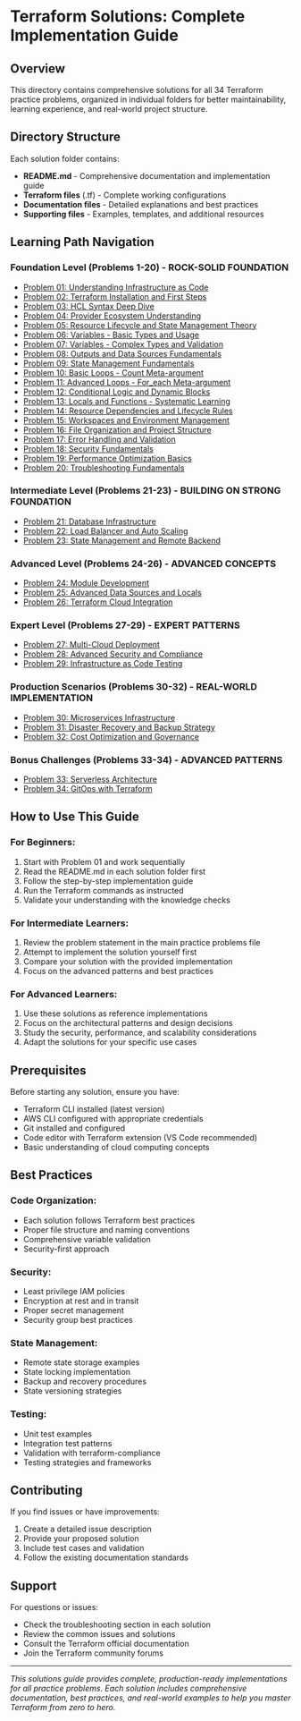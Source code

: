 # Terraform Solutions: Complete Implementation Guide

## Overview

This directory contains comprehensive solutions for all 34 Terraform practice problems, organized in individual folders for better maintainability, learning experience, and real-world project structure.

## Directory Structure

Each solution folder contains:
- **README.md** - Comprehensive documentation and implementation guide
- **Terraform files** (.tf) - Complete working configurations
- **Documentation files** - Detailed explanations and best practices
- **Supporting files** - Examples, templates, and additional resources

## Learning Path Navigation

### Foundation Level (Problems 1-20) - ROCK-SOLID FOUNDATION
- [Problem 01: Understanding Infrastructure as Code](./Problem-01-Understanding-IaC/)
- [Problem 02: Terraform Installation and First Steps](./Problem-02-Terraform-Installation/)
- [Problem 03: HCL Syntax Deep Dive](./Problem-03-HCL-Syntax/)
- [Problem 04: Provider Ecosystem Understanding](./Problem-04-Provider-Ecosystem/)
- [Problem 05: Resource Lifecycle and State Management Theory](./Problem-05-Resource-Lifecycle/)
- [Problem 06: Variables - Basic Types and Usage](./Problem-06-Variables-Basic/)
- [Problem 07: Variables - Complex Types and Validation](./Problem-07-Variables-Complex/)
- [Problem 08: Outputs and Data Sources Fundamentals](./Problem-08-Outputs-DataSources/)
- [Problem 09: State Management Fundamentals](./Problem-09-State-Management/)
- [Problem 10: Basic Loops - Count Meta-argument](./Problem-10-Count-Loops/)
- [Problem 11: Advanced Loops - For_each Meta-argument](./Problem-11-ForEach-Loops/)
- [Problem 12: Conditional Logic and Dynamic Blocks](./Problem-12-Conditional-Logic/)
- [Problem 13: Locals and Functions - Systematic Learning](./Problem-13-Locals-Functions/)
- [Problem 14: Resource Dependencies and Lifecycle Rules](./Problem-14-Dependencies-Lifecycle/)
- [Problem 15: Workspaces and Environment Management](./Problem-15-Workspaces/)
- [Problem 16: File Organization and Project Structure](./Problem-16-File-Organization/)
- [Problem 17: Error Handling and Validation](./Problem-17-Error-Handling/)
- [Problem 18: Security Fundamentals](./Problem-18-Security-Fundamentals/)
- [Problem 19: Performance Optimization Basics](./Problem-19-Performance-Optimization/)
- [Problem 20: Troubleshooting Fundamentals](./Problem-20-Troubleshooting/)

### Intermediate Level (Problems 21-23) - BUILDING ON STRONG FOUNDATION
- [Problem 21: Database Infrastructure](./Problem-21-Database-Infrastructure/)
- [Problem 22: Load Balancer and Auto Scaling](./Problem-22-LoadBalancer-AutoScaling/)
- [Problem 23: State Management and Remote Backend](./Problem-23-Remote-State/)

### Advanced Level (Problems 24-26) - ADVANCED CONCEPTS
- [Problem 24: Module Development](./Problem-24-Module-Development/)
- [Problem 25: Advanced Data Sources and Locals](./Problem-25-Advanced-DataSources/)
- [Problem 26: Terraform Cloud Integration](./Problem-26-Terraform-Cloud/)

### Expert Level (Problems 27-29) - EXPERT PATTERNS
- [Problem 27: Multi-Cloud Deployment](./Problem-27-Multi-Cloud/)
- [Problem 28: Advanced Security and Compliance](./Problem-28-Advanced-Security/)
- [Problem 29: Infrastructure as Code Testing](./Problem-29-IaC-Testing/)

### Production Scenarios (Problems 30-32) - REAL-WORLD IMPLEMENTATION
- [Problem 30: Microservices Infrastructure](./Problem-30-Microservices/)
- [Problem 31: Disaster Recovery and Backup Strategy](./Problem-31-Disaster-Recovery/)
- [Problem 32: Cost Optimization and Governance](./Problem-32-Cost-Optimization/)

### Bonus Challenges (Problems 33-34) - ADVANCED PATTERNS
- [Problem 33: Serverless Architecture](./Problem-33-Serverless/)
- [Problem 34: GitOps with Terraform](./Problem-34-GitOps/)

## How to Use This Guide

### For Beginners:
1. Start with Problem 01 and work sequentially
2. Read the README.md in each solution folder first
3. Follow the step-by-step implementation guide
4. Run the Terraform commands as instructed
5. Validate your understanding with the knowledge checks

### For Intermediate Learners:
1. Review the problem statement in the main practice problems file
2. Attempt to implement the solution yourself first
3. Compare your solution with the provided implementation
4. Focus on the advanced patterns and best practices

### For Advanced Learners:
1. Use these solutions as reference implementations
2. Focus on the architectural patterns and design decisions
3. Study the security, performance, and scalability considerations
4. Adapt the solutions for your specific use cases

## Prerequisites

Before starting any solution, ensure you have:
- Terraform CLI installed (latest version)
- AWS CLI configured with appropriate credentials
- Git installed and configured
- Code editor with Terraform extension (VS Code recommended)
- Basic understanding of cloud computing concepts

## Best Practices

### Code Organization:
- Each solution follows Terraform best practices
- Proper file structure and naming conventions
- Comprehensive variable validation
- Security-first approach

### Security:
- Least privilege IAM policies
- Encryption at rest and in transit
- Proper secret management
- Security group best practices

### State Management:
- Remote state storage examples
- State locking implementation
- Backup and recovery procedures
- State versioning strategies

### Testing:
- Unit test examples
- Integration test patterns
- Validation with terraform-compliance
- Testing strategies and frameworks

## Contributing

If you find issues or have improvements:
1. Create a detailed issue description
2. Provide your proposed solution
3. Include test cases and validation
4. Follow the existing documentation standards

## Support

For questions or issues:
- Check the troubleshooting section in each solution
- Review the common issues and solutions
- Consult the Terraform official documentation
- Join the Terraform community forums

---

*This solutions guide provides complete, production-ready implementations for all practice problems. Each solution includes comprehensive documentation, best practices, and real-world examples to help you master Terraform from zero to hero.*
